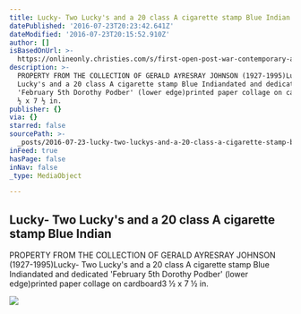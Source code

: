 ```yaml
---
title: Lucky- Two Lucky's and a 20 class A cigarette stamp Blue Indian
datePublished: '2016-07-23T20:23:42.641Z'
dateModified: '2016-07-23T20:15:52.910Z'
author: []
isBasedOnUrl: >-
  https://onlineonly.christies.com/s/first-open-post-war-contemporary-art/lucky-two-luckys-20-class-cigarette-stamp-blue-indian-69/30156
description: >-
  PROPERTY FROM THE COLLECTION OF GERALD AYRESRAY JOHNSON (1927-1995)Lucky- Two
  Lucky's and a 20 class A cigarette stamp Blue Indiandated and dedicated
  'February 5th Dorothy Podber' (lower edge)printed paper collage on cardboard3
  ½ x 7 ½ in.
publisher: {}
via: {}
starred: false
sourcePath: >-
  _posts/2016-07-23-lucky-two-luckys-and-a-20-class-a-cigarette-stamp-blue-ind.md
inFeed: true
hasPage: false
inNav: false
_type: MediaObject

---
```

<article style=""><h1>Lucky- Two Lucky's and a 20 class A cigarette stamp Blue Indian</h1><p>PROPERTY FROM THE COLLECTION OF GERALD AYRESRAY JOHNSON (1927-1995)Lucky- Two Lucky's and a 20 class A cigarette stamp Blue Indiandated and dedicated 'February 5th Dorothy Podber' (lower edge)printed paper collage on cardboard3 ½ x 7 ½ in.</p><img src="https://pccdn.perfectchannel.com/christies/live/images/item/FOPWC13615/6012227/original/NYR_13615_0069.jpg" /></article>